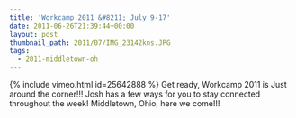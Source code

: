 ```yaml
---
title: 'Workcamp 2011 &#8211; July 9-17'
date: 2011-06-26T21:39:44+00:00
layout: post
thumbnail_path: 2011/07/IMG_23142kns.JPG
tags:
  - 2011-middletown-oh
---
```

{% include vimeo.html id=25642888 %}
Get ready, Workcamp 2011 is Just around the corner!!! Josh has a few ways for you to stay connected throughout the week! Middletown, Ohio, here we come!!!